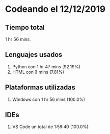 # Codeando el 12/12/2019

## Tiempo total
1 hr 56 mins.

## Lenguajes usados
1. Python con 1 hr 47 mins (92.19%)
1. HTML con 9 mins (7.81%)

## Plataformas utilizadas
1. Windows con 1 hr 56 mins (100.0%)

## IDEs
1. VS Code un total de 1:56:40 (100.0%)
